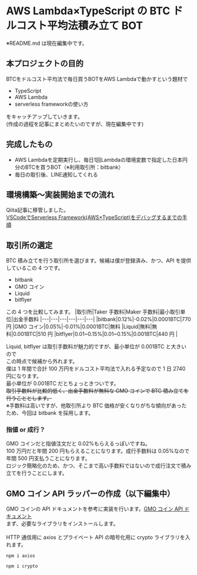 # AWS Lambda×TypeScript の BTC ドルコスト平均法積み立て BOT

※README.md は現在編集中です。  

## 本プロジェクトの目的
BTCをドルコスト平均法で毎日買うBOTをAWS Lambdaで動かすという題材で
 - TypeScript
 - AWS Lambda
 - serverless frameworkの使い方

をキャッチアップしていきます。  
(作成の過程を記事にまとめたいのですが、現在編集中です)

## 完成したもの
 - AWS Lambdaを定期実行し、毎日1回Lambdaの環境変数で指定した日本円分のBTCを買うBOT（※利用取引所：bitbank）
 - 毎日の取引後、LINE通知してくれる

## 環境構築～実装開始までの流れ
Qiita記事に移管しました。  
[VSCodeでServerless Framework(AWS×TypeScript)をデバッグするまでの手順](https://qiita.com/oretakuan/items/c792f40f83fe74d73786)

## 取引所の選定
BTC 積み立てを行う取引所を選びます。候補は僕が登録済み、かつ、API を提供しているこの 4 つです。

- bitbank
- GMO コイン
- Liquid
- bitflyer

この 4 つを比較してみます。
|取引所|Taker 手数料|Maker 手数料|最小取引単位|出金手数料
|---|---|---|---|---|---|
|bitbank|0.12%|-0.02%|0.0001BTC|770 円
|GMO コイン|0.05%|-0.01%|0.0001BTC|無料
|Liquid|無料|無料|0.001BTC|510 円
|bitflyer|0.01~0.15%|0.01~0.15%|0.001BTC|440 円
|

Liquid, bitflyer は取引手数料が魅力的ですが、最小単位が 0.001BTC と大きいので  
この時点で候補から外れます。  
僕は 1 年間で合計 100 万円をドルコスト平均法で入れる予定なので 1 日 2740 円になります。  
最小単位が 0.001BTC だとちょっときついです。  
~~取引手数料が比較的低く、出金手数料が無料な GMO コインで BTC 積み立てを行うこととします。~~  
※手数料は高いですが、他取引所より BTC 価格が安くなりがちな傾向があったため、今回は bitbank を採用します。

### 指値 or 成行？

GMO コインだと指値注文だと 0.02%もらえるっぽいですね。  
100 万円だと年間 200 円もらえることになります。成行手数料は 0.05%なので年間 500 円支払うことになります。  
ロジック簡略化のため、かつ、そこまで高い手数料ではないので成行注文で積み立てを行うことにします。

## GMO コイン API ラッパーの作成（以下編集中）

GMO コインの API ドキュメントを参考に実装を行います。[GMO コイン API ドキュメント](https://api.coin.z.com/docs/?javascript#margin)  
まず、必要なライブラリをインストールします。  
<br/>
HTTP 通信用に axios とプライベート API の暗号化用に crypto ライブラリを入れます。

```
npm i axios
```

```
npm i crypto
```
